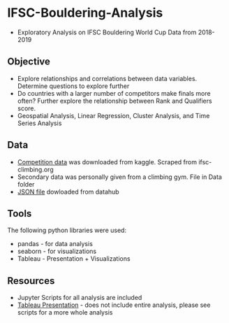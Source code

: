 # IFSC-Bouldering-Analysis
- Exploratory Analysis on IFSC Bouldering World Cup Data from 2018-2019

## Objective
- Explore relationships and correlations between data variables. Determine questions to explore further
- Do countries with a larger number of competitors make finals more often? Further explore the relationship between Rank and Qualifiers score.
- Geospatial Analysis, Linear Regression, Cluster Analysis, and Time Series Analysis

## Data
- [Competition data](https://www.kaggle.com/datasets/brkurzawa/ifsc-sport-climbing-competition-results?resource=download) was downloaded from kaggle. Scraped from ifsc-climbing.org
- Secondary data was personally given from a climbing gym. File in Data folder
- [JSON file](https://datahub.io/core/geo-countries#resource-countries) dowloaded from datahub

## Tools
The following python libraries were used:
- pandas - for data analysis
- seaborn - for visualizations
- Tableau - Presentation + Visualizations

## Resources
- Jupyter Scripts for all analysis are included
- [Tableau Presentation](https://public.tableau.com/app/profile/katie1950/viz/IFSCBoulderingAnalysis/Story1) - does not include entire analysis, please see scripts for a more whole analysis
